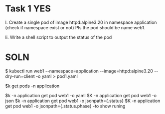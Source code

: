 # Task 1 YES

I. Create a single pod of image httpd:alpine3.20 in namespace application (check if namespace exist or not)
Pls the pod should be name web1.

Ii. Write  a shell script to output the status of the pod


# SOLN
$ kubectl run web1 --namespace=application --image=httpd:alpine3.20 --dry-run=client -o yaml > pod1.yaml

$k get pods -n application

$k -n application get pod web1  -o yaml
$K -n application get pod web1  -o json
$k -n application get pod web1  -o jsonpath={.status}
$K -n application get pod web1  -o jsonpath={.status.phase}   -to show runing
